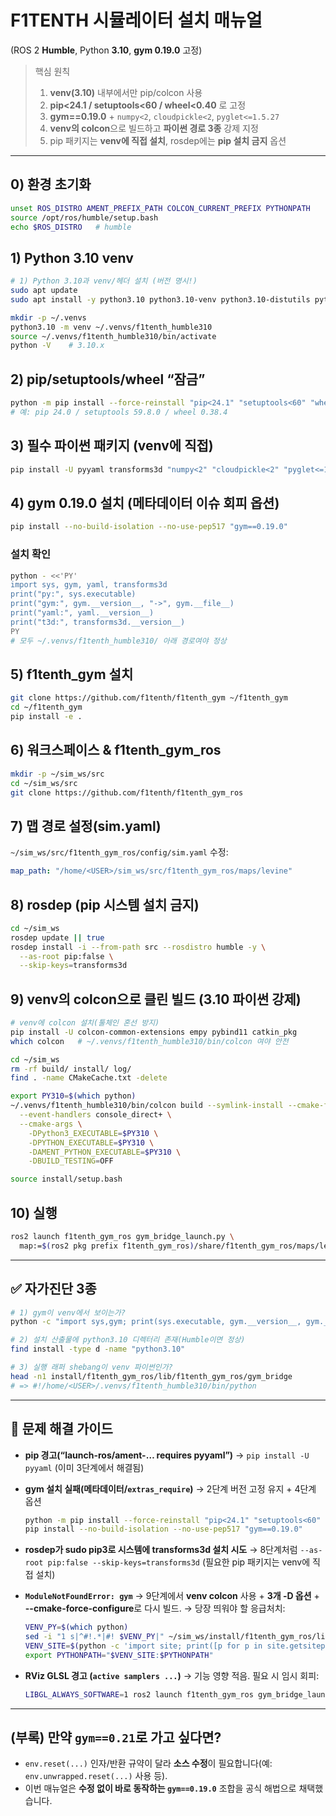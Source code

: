 # F1TENTH 시뮬레이터 설치 매뉴얼

(ROS 2 **Humble**, Python **3.10**, **gym 0.19.0** 고정)

> 핵심 원칙
>
> 1. **venv(3.10)** 내부에서만 pip/colcon 사용
> 2. **pip<24.1 / setuptools<60 / wheel<0.40** 로 고정
> 3. **gym==0.19.0** + `numpy<2`, `cloudpickle<2`, `pyglet<=1.5.27`
> 4. **venv의 colcon**으로 빌드하고 **파이썬 경로 3종** 강제 지정
> 5. pip 패키지는 **venv에 직접 설치**, rosdep에는 **pip 설치 금지** 옵션

---

## 0) 환경 초기화

```bash
unset ROS_DISTRO AMENT_PREFIX_PATH COLCON_CURRENT_PREFIX PYTHONPATH
source /opt/ros/humble/setup.bash
echo $ROS_DISTRO   # humble
```

## 1) Python 3.10 venv

```bash
# 1) Python 3.10과 venv/헤더 설치 (버전 명시!)
sudo apt update
sudo apt install -y python3.10 python3.10-venv python3.10-distutils python3.10-dev build-essential

mkdir -p ~/.venvs
python3.10 -m venv ~/.venvs/f1tenth_humble310
source ~/.venvs/f1tenth_humble310/bin/activate
python -V    # 3.10.x
```

## 2) pip/setuptools/wheel “잠금”

```bash
python -m pip install --force-reinstall "pip<24.1" "setuptools<60" "wheel<0.40"
# 예: pip 24.0 / setuptools 59.8.0 / wheel 0.38.4
```

## 3) 필수 파이썬 패키지 (venv에 직접)

```bash
pip install -U pyyaml transforms3d "numpy<2" "cloudpickle<2" "pyglet<=1.5.27"
```

## 4) **gym 0.19.0** 설치 (메타데이터 이슈 회피 옵션)

```bash
pip install --no-build-isolation --no-use-pep517 "gym==0.19.0"
```

### 설치 확인

```bash
python - <<'PY'
import sys, gym, yaml, transforms3d
print("py:", sys.executable)
print("gym:", gym.__version__, "->", gym.__file__)
print("yaml:", yaml.__version__)
print("t3d:", transforms3d.__version__)
PY
# 모두 ~/.venvs/f1tenth_humble310/ 아래 경로여야 정상
```

## 5) f1tenth\_gym 설치

```bash
git clone https://github.com/f1tenth/f1tenth_gym ~/f1tenth_gym
cd ~/f1tenth_gym
pip install -e .
```

## 6) 워크스페이스 & f1tenth\_gym\_ros

```bash
mkdir -p ~/sim_ws/src
cd ~/sim_ws/src
git clone https://github.com/f1tenth/f1tenth_gym_ros
```

## 7) 맵 경로 설정(sim.yaml)

`~/sim_ws/src/f1tenth_gym_ros/config/sim.yaml` 수정:

```yaml
map_path: "/home/<USER>/sim_ws/src/f1tenth_gym_ros/maps/levine"
```

## 8) rosdep (pip 시스템 설치 금지)

```bash
cd ~/sim_ws
rosdep update || true
rosdep install -i --from-path src --rosdistro humble -y \
  --as-root pip:false \
  --skip-keys=transforms3d
```

## 9) **venv의 colcon**으로 클린 빌드 (3.10 파이썬 강제)

```bash
# venv에 colcon 설치(툴체인 혼선 방지)
pip install -U colcon-common-extensions empy pybind11 catkin_pkg
which colcon   # ~/.venvs/f1tenth_humble310/bin/colcon 여야 안전

cd ~/sim_ws
rm -rf build/ install/ log/
find . -name CMakeCache.txt -delete

export PY310=$(which python)
~/.venvs/f1tenth_humble310/bin/colcon build --symlink-install --cmake-force-configure \
  --event-handlers console_direct+ \
  --cmake-args \
    -DPython3_EXECUTABLE=$PY310 \
    -DPYTHON_EXECUTABLE=$PY310 \
    -DAMENT_PYTHON_EXECUTABLE=$PY310 \
    -DBUILD_TESTING=OFF

source install/setup.bash
```

## 10) 실행

```bash
ros2 launch f1tenth_gym_ros gym_bridge_launch.py \
  map:=$(ros2 pkg prefix f1tenth_gym_ros)/share/f1tenth_gym_ros/maps/levine.yaml
```

---

## ✅ 자가진단 3종

```bash
# 1) gym이 venv에서 보이는가?
python -c "import sys,gym; print(sys.executable, gym.__version__, gym.__file__)"

# 2) 설치 산출물에 python3.10 디렉터리 존재(Humble이면 정상)
find install -type d -name "python3.10"

# 3) 실행 래퍼 shebang이 venv 파이썬인가?
head -n1 install/f1tenth_gym_ros/lib/f1tenth_gym_ros/gym_bridge
# => #!/home/<USER>/.venvs/f1tenth_humble310/bin/python
```

---

## 🔧 문제 해결 가이드

* **pip 경고(“launch-ros/ament-… requires pyyaml”)**
  → `pip install -U pyyaml` (이미 3단계에서 해결됨)

* **gym 설치 실패(메타데이터/`extras_require`)**
  → 2단계 버전 고정 유지 + 4단계 옵션

  ```bash
  python -m pip install --force-reinstall "pip<24.1" "setuptools<60" "wheel<0.40"
  pip install --no-build-isolation --no-use-pep517 "gym==0.19.0"
  ```

* **rosdep가 sudo pip3로 시스템에 transforms3d 설치 시도**
  → 8단계처럼
  `--as-root pip:false --skip-keys=transforms3d`
  (필요한 pip 패키지는 venv에 직접 설치)

* **`ModuleNotFoundError: gym`**
  → 9단계에서 **venv colcon** 사용 + **3개 -D 옵션** + **--cmake-force-configure**로 다시 빌드.
  → 당장 띄워야 할 응급처치:

  ```bash
  VENV_PY=$(which python)
  sed -i "1 s|^#!.*|#! $VENV_PY|" ~/sim_ws/install/f1tenth_gym_ros/lib/f1tenth_gym_ros/gym_bridge
  VENV_SITE=$(python -c 'import site; print([p for p in site.getsitepackages() if "/python3.10/" in p][0])')
  export PYTHONPATH="$VENV_SITE:$PYTHONPATH"
  ```

* **RViz GLSL 경고 (`active samplers ...`)**
  → 기능 영향 적음. 필요 시 임시 회피:

  ```bash
  LIBGL_ALWAYS_SOFTWARE=1 ros2 launch f1tenth_gym_ros gym_bridge_launch.py ...
  ```

---

## (부록) 만약 `gym==0.21`로 가고 싶다면?

* `env.reset(...)` 인자/반환 규약이 달라 **소스 수정**이 필요합니다(예: `env.unwrapped.reset(...)` 사용 등).
* 이번 매뉴얼은 **수정 없이 바로 동작하는 `gym==0.19.0`** 조합을 공식 해법으로 채택했습니다.
